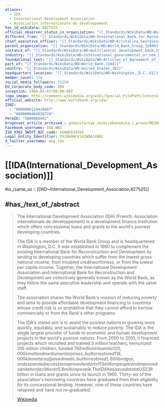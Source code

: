```yaml
---
aliases:
  - IDA
  - International Development Association
  - Association internationale de développement
has_id_wikidata: Q827525
official_observer_status_in_organization: "[[_Standards/WikiData/WD~World_Intellectual_Property_Organization,177773]]"
different_from: "[[_Standards/WikiData/WD~International_Bank_for_Reconstruction_and_Development,191384]]"
chief_executive_officer: "[[_Standards/WikiData/WD~Kristalina_Georgieva,265277]]"
parent_organization: "[[_Standards/WikiData/WD~World_Bank_Group,320863]]"
instance_of: "[[_Standards/WikiData/WD~multilateral_development_bank,105758271]]"
industry: "[[_Standards/WikiData/WD~international_governmental_or_non_governmental_organizations,107607934]]"
foundational_text: "[[_Standards/WikiData/WD~Articles_of_Agreement_of_the_International_Development_Association,110559244]]"
part_of: "[[_Standards/WikiData/WD~World_Bank,7164]]"
country: "[[_Standards/WikiData/WD~United_States,30]]"
headquarters_location: "[[_Standards/WikiData/WD~Washington,_D.C.,61]]"
member_count: 174
social_media_followers: 31259
EU_Corporate_body_code: IDA
inception: 1960-01-01T00:00:00Z
logo_image: http://commons.wikimedia.org/wiki/Special:FilePath/International%20Development%20Association%20logo.svg
official_website: http://www.worldbank.org/ida/
ISNI:
  - "0000000119420687"
  - "0000000404038719"
PermID: "5000068942"
Krugosvet_article_archived_: gumanitarnye_nauki/ekonomika_i_pravo/MEZHDUNARODNAYA_ASSOTSIATSIYA_RAZVITIYA_MAR.html
Facebook_username: IDA.WBG
ISO_9362_SWIFT_BIC_code: IDAWUS33XXX
Legal_Entity_Identifier: P41R60HC414IWQA1XW02
X_Twitter_username: wbg_ida
---
```


# [[IDA(International_Development_Association)]] 

#is_/same_as :: [[WD~International_Development_Association,827525]] 

## #has_/text_of_/abstract 

> The International Development Association (IDA) 
> (French: Association internationale de développement) 
> is a development finance institution which offers concessional loans and grants 
> to the world's poorest developing countries. 
> 
> The IDA is a member of the World Bank Group and is headquartered in Washington, D.C. 
> It was established in 1960 
> to complement the existing International Bank for Reconstruction and Development 
> by lending to developing countries which suffer from the lowest gross national income, 
> from troubled creditworthiness, or from the lowest per capita income. 
> Together, the International Development Association and International Bank for Reconstruction and Development are collectively generally known as the World Bank, 
> as they follow the same executive leadership and operate with the same staff.
>
> The association shares the World Bank's mission of reducing poverty 
> and aims to provide affordable development financing 
> to countries whose credit risk is so prohibitive 
> that they cannot afford to borrow commercially or from the Bank's other programs. 
> 
> The IDA's stated aim is to assist the poorest nations in growing more quickly, equitably, and sustainably to reduce poverty. The IDA is the single largest provider of funds to economic and human development projects in the world's poorest nations. From 2000 to 2010, it financed projects which recruited and trained 3 million teachers, immunized 310 million children, funded $792 million in loans to 120,000 small and medium enterprises, built or restored 118,000 kilometers of paved roads, built or restored 1,600 bridges, and expanded access to improved water to 113 million people and improved sanitation facilities to 5.8 million people. The IDA has issued a total US$238 billion in loans and grants since its launch in 1960. Thirty-six of the association's borrowing countries have graduated from their eligibility for its concessional lending. However, nine of these countries have relapsed and have not re-graduated.
>
> [Wikipedia](https://en.wikipedia.org/wiki/International%20Development%20Association) 

